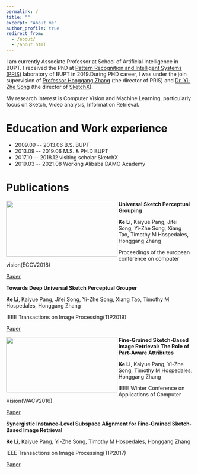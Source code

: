 ```yaml
---
permalink: /
title: ""
excerpt: "About me"
author_profile: true
redirect_from: 
  - /about/
  - /about.html
---
```


I am currently Associate Professor at School of Artificial Intelligence in BUPT. I received the PhD at [Pattern Recognition and Intelligent Systems (PRIS)](http://www.pris.net.cn/) laboratory of BUPT in 2019.During PHD career, I was under the join supervision of [Professor Honggang Zhang](https://teacher.bupt.edu.cn/zhanghonggang/zh_CN/index.htm) (the director of PRIS) and [Dr. Yi-Zhe Song](https://scholar.google.co.uk/citations?user=irZFP_AAAAAJ&hl=en) (the director of [SketchX](http://sketchx.eecs.qmul.ac.uk/)).

My research interest is Computer Vision and Machine Learning, particularly focus on Sketch, Video analysis, Information Retrieval.

Education and Work experience
======
* 2009.09 -- 2013.06   B.S.              BUPT
* 2013.09 -- 2019.06   M.S. & PH.D       BUPT
* 2017.10 -- 2018.12   visiting scholar  SketchX
* 2019.03 -- 2021.08   Working           Alibaba DAMO Academy

Publications
======





[<img align="left" img width = '300' height ='150' src="http://keli-sketchx.github.io/files/ECCV2018.png"/>](http://keli-sketchx.github.io/files/ECCV2018.png) **Universal Sketch Perceptual Grouping**

**Ke Li**, Kaiyue Pang, Jifei Song, Yi-Zhe Song, Xiang Tao, Timothy M Hospedales, Honggang Zhang

Proceedings of the european conference on computer vision(ECCV2018)

[Paper](http://keli-sketchx.github.io/files/ECCV2018.pdf)

**Towards Deep Universal Sketch Perceptual Grouper**

**Ke Li**, Kaiyue Pang, Jifei Song, Yi-Zhe Song, Xiang Tao, Timothy M Hospedales, Honggang Zhang

IEEE Transactions on Image Processing(TIP2019)

[Paper](http://keli-sketchx.github.io/files/TIP2019.pdf)



[<img align="left" img width = '300' height ='150' src="http://keli-sketchx.github.io/files/WACV2016.png"/>](http://keli-sketchx.github.io/files/WACV2016.png) **Fine-Grained Sketch-Based Image Retrieval: The Role of Part-Aware Attributes**

**Ke Li**, Kaiyue Pang, Yi-Zhe Song, Timothy M Hospedales, Honggang Zhang

IEEE Winter Conference on Applications of Computer Vision(WACV2016)

[Paper](http://keli-sketchx.github.io/files/WACV2016.pdf)

**Synergistic Instance-Level Subspace Alignment for Fine-Grained Sketch-Based Image Retrieval**

**Ke Li**, Kaiyue Pang, Yi-Zhe Song, Timothy M Hospedales, Honggang Zhang

IEEE Transactions on Image Processing(TIP2017)

[Paper](http://keli-sketchx.github.io/files/TIP2017.pdf)




